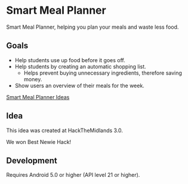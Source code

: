 # Smart Meal Planner
Smart Meal Planner, helping you plan your meals and waste less food.


## Goals

- Help students use up food before it goes off.
- Help students by creating an automatic shopping list.
    - Helps prevent buying unnecessary ingredients, therefore saving money.
- Show users an overview of their meals for the week.

[Smart Meal Planner Ideas](https://sites.google.com/view/willrussell/projects/smart-meal-planner "Smart Meal Planner")

## Idea

This idea was created at HackTheMidlands 3.0. 

We won Best Newie Hack!

## Development

Requires Android 5.0 or higher (API level 21 or higher).

